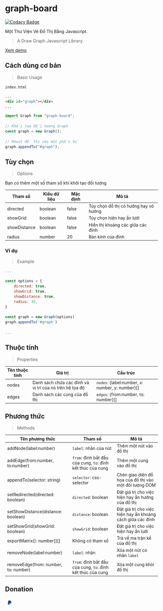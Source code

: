 # graph-board

[![Codacy Badge](https://api.codacy.com/project/badge/Grade/169db8d768b14550ac1cdf5edbcd2999)](https://app.codacy.com/gh/thangved/graph-board?utm_source=github.com&utm_medium=referral&utm_content=thangved/graph-board&utm_campaign=Badge_Grade_Settings)

Một Thư Viện Vẽ Đồ Thị Bằng Javascript.

> A Draw Graph Javascript Library.

[Xem demo](https://thangved.github.io/draw-graph)

## Cách dùng cơ bản

> Basic Usage

`index.html`

```html
...
<div id="graph"></div>
...
```

```js
import Graph from "graph-board";

// Khởi tạo đối tượng Graph
const graph = new Graph();

// Mount đồ thị vào một phần tử
graph.appendTo("#graph");
```

## Tùy chọn

> Options

Bạn có thêm một số tham số khi khởi tạo đồi tượng

| Tham số      | Kiểu dữ liệu | Mặc định | Mô tả                                 |
| ------------ | ------------ | -------- | ------------------------------------- |
| directed     | boolean      | false    | Tùy chọn đồ thị có hướng hay vô hướng |
| showGrid     | boolean      | false    | Tùy chọn hiện hay ẩn lưới             |
| showDistance | boolean      | false    | Hiển thị khoảng các giữa các đỉnh     |
| radius       | number       | 20       | Bán kính của đỉnh                     |

### Ví dụ

> Example

```js
...

const options = {
    directed: true,
    showGrid: true,
    showDistance: true,
    radius: 35,
}

const graph = new Graph(options)
graph.appendTo('#graph')

...
```

## Thuộc tính

> Properties

| Tên thuộc tính | Giá trị                                                 | Cấu trúc                                        |
| -------------- | ------------------------------------------------------- | ----------------------------------------------- |
| nodes          | Danh sách chứa các đỉnh và vị trí của nó trên hệ tọa độ | `nodes`: {label:number, x: number, y: number}[] |
| edges          | Danh sách các cung của đồ thị                           | `edges`: {from:number, to: number}[]            |

## Phương thức

> Methods

| Tên phương thức                      | Tham số                                                     | Mô tả                                                      |
| ------------------------------------ | ----------------------------------------------------------- | ---------------------------------------------------------- |
| addNode(label:number)                | `label`: nhãn của nút                                       | Thêm một nút vào đồ thị                                    |
| addEdge(from:number, to:number)      | `from`: đỉnh bắt đầu của cung, `to`: đỉnh kết thúc của cung | Thêm một cung vào đồ thị                                   |
| appendTo(selector: string)           | `selector`: css-selector                                    | Chèn giao diện đồ họa của đồ thị vào một đối tượng DOM     |
| setRedirected(directed: boolean)     | `directed`: boolean                                         | Đặt giá trị cho việc hiện hay ẩn hướng của đồ thị          |
| setShowDistance(distance: boolean)   | `distance`: boolean                                         | Đặt giá trị cho việc hiện hay ẩn khoảng cách giữa các đỉnh |
| setShowGrid(showGrid: boolean)       | `showGrid`: boolean                                         | Đặt giá trị cho việc hiện hay ẩn lưới                      |
| exportMatrix(): number[][]           | Không có tham số                                            | Trả về ma trận kề của đồ thị                               |
| removeNode(label:number)             | `label`: nhãn                                               | Xóa một nút có nhãn `label`                                |
| removeEdge(from: number, to: number) | `from`: đỉnh bắt đầu của cung, `to`: đỉnh kết thúc của cung | Xóa một cung khỏi đồ thị                                   |

## Donation

<a href='https://www.paypal.com/paypalme/minhthangpay'>
    <img title='paypal' width='30px' src='https://raw.githubusercontent.com/thangved/docusaurus-plugin-2dlive/main/assets/paypal-3384015_1280.png'/>
</a>
